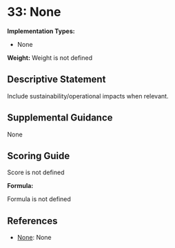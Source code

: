 # 33: None

**Implementation Types:**

- None

**Weight:** Weight is not defined

## Descriptive Statement

Include sustainability/operational impacts when relevant.

## Supplemental Guidance

None

## Scoring Guide

Score is not defined

**Formula:**

Formula is not defined

## References

- [None](None): None

